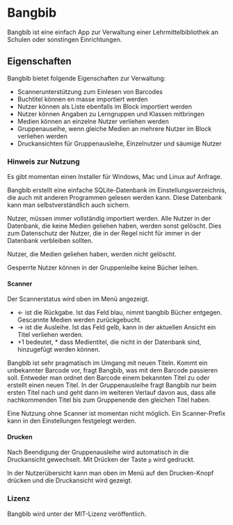 # Bangbib
Bangbib ist eine einfach App zur Verwaltung einer Lehrmittelbibliothek an
Schulen oder sonstingen Einrichtungen.

## Eigenschaften
Bangbib bietet folgende Eigenschaften zur Verwaltung:

* Scannerunterstützung zum Einlesen von Barcodes
* Buchtitel können en masse importiert werden
* Nutzer können als Liste ebenfalls im Block importiert werden
* Nutzer können Angaben zu Lerngruppen und Klassen mitbringen
* Medien können an einzelne Nutzer verliehen werden
* Gruppenauseihe, wenn gleiche Medien an mehrere Nutzer im Block verliehen werden
* Druckansichten für Gruppenausleihe, Einzelnutzer und säumige Nutzer

### Hinweis zur Nutzung
Es gibt momentan einen Installer für Windows, Mac und Linux auf Anfrage.

Bangbib erstellt eine einfache SQLite-Datenbank im Einstellungsverzeichnis,
die auch mit anderen Programmen gelesen werden kann. Diese Datenbank kann man
selbstverständlich auch sichern.

Nutzer, müssen immer vollständig importiert werden. Alle Nutzer in der
Datenbank, die keine Medien geliehen haben, werden sonst gelöscht. Dies zum
Datenschutz der Nutzer, die in der Regel nicht für immer in der Datenbank
verbleiben sollten.

Nutzer, die Medien geliehen haben, werden nicht gelöscht.

Gesperrte Nutzer können in der Gruppenleihe keine Bücher leihen.

#### Scanner
Der Scannerstatus wird oben im Menü angezeigt.

* <- ist die Rückgabe. Ist das Feld blau, nimmt bangbib Bücher entgegen.
Gescannte Medien werden zurückgebucht.
* -> ist die Ausleihe. Ist das Feld gelb, kann in der aktuellen Ansicht ein
Titel verliehen werden.
* +1 bedeutet, * dass Medientitel, die nicht in der Datenbank sind, hinzugefügt
werden können.

Bangbib ist sehr pragmatisch im Umgang mit neuen Titeln. Kommt ein
unbekannter Barcode vor, fragt Bangbib, was mit dem Barcode passieren soll.
Entweder man ordnet den Barcode einem bekannten Titel zu oder erstellt einen
neuen Titel. In der Gruppenausleihe fragt Bangbib nur beim ersten Titel nach
und geht dann im weiteren Verlauf davon aus, dass alle nachkommenden Titel
bis zum Gruppenende den gleichen Titel haben.

Eine Nutzung ohne Scanner ist momentan nicht möglich. Ein Scanner-Prefix kann
in den Einstellungen festgelegt werden.

#### Drucken
Nach Beendigung der Gruppenausleihe wird automatisch in die Druckansicht gewechselt.
Mit Drücken der Taste `p` wird gedruckt.

In der Nutzerübersicht kann man oben im Menü auf den Drucken-Knopf drücken und die
Druckansicht wird gezeigt.

### Lizenz
Bangbib wird unter der MIT-Lizenz veröffentlich.